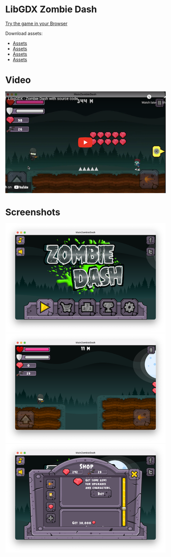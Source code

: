 # LibGDX Zombie Dash

[Try the game in your Browser](https://yayo-arellano.github.io/libgdx_zombie_dash/)

Download assets:

- [Assets](https://graphicriver.net/item/characters-spritesheet-4/5505958?s_rank=15)
- [Assets](https://graphicriver.net/item/cartoon-games-gui-pack-13/6449858?WT.ac=portfolio&WT.z_author=pzUH)
- [Assets](https://graphicriver.net/item/platformer-game-tile-set-4/4399659?s_rank=114)
- [Assets](https://graphicriver.net/item/characters-spritesheet/5129018?s_rank=103)

# Video

[![Youtube](https://github.com/Yayo-Arellano/libgdx_zombie_dash/blob/master/screenshots/youtube.png?raw=true)](https://youtu.be/6muTovHsnD4)

# Screenshots

![Screenshot1](https://github.com/Yayo-Arellano/libgdx_zombie_dash/blob/master/screenshots/image1.png?raw=true)
![Screenshot2](https://github.com/Yayo-Arellano/libgdx_zombie_dash/blob/master/screenshots/image2.png?raw=true)
![Screenshot2](https://github.com/Yayo-Arellano/libgdx_zombie_dash/blob/master/screenshots/image3.png?raw=true)